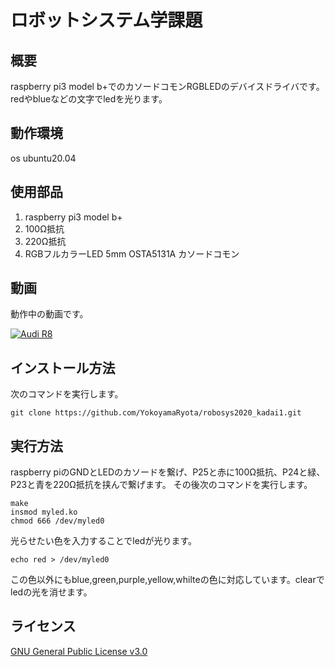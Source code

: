 # ロボットシステム学課題
## 概要
raspberry pi3 model b+でのカソードコモンRGBLEDのデバイスドライバです。
redやblueなどの文字でledを光ります。
## 動作環境
os ubuntu20.04
## 使用部品
1. raspberry pi3 model b+
2. 100Ω抵抗
3. 220Ω抵抗
4. RGBフルカラーLED 5mm OSTA5131A カソードコモン
## 動画
動作中の動画です。
　　　
   
[![Audi R8](http://img.youtube.com/vi/5zqgm7Bb5bU/0.jpg)](https://www.youtube.com/watch?v=5zqgm7Bb5bU　)
## インストール方法
次のコマンドを実行します。
```
git clone https://github.com/YokoyamaRyota/robosys2020_kadai1.git
```
## 実行方法
raspberry piのGNDとLEDのカソードを繋げ、P25と赤に100Ω抵抗、P24と緑、P23と青を220Ω抵抗を挟んで繋げます。
その後次のコマンドを実行します。
```
make
insmod myled.ko
chmod 666 /dev/myled0
```
光らせたい色を入力することでledが光ります。
```
echo red > /dev/myled0
```
この色以外にもblue,green,purple,yellow,whilteの色に対応しています。clearでledの光を消せます。
## ライセンス
[GNU General Public License v3.0](https://github.com/YokoyamaRyota/robosys2020_kadai1/blob/main/COPYING)
